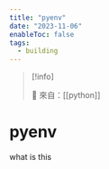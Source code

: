 ```yaml
---
title: "pyenv"
date: "2023-11-06"
enableToc: false
tags:
  - building
---
```


> [!info]
>
> 🌱 來自：[[python]]

# pyenv

what is this
